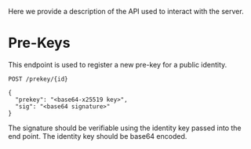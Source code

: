 Here we provide a description of the API used to interact with the server.

# Pre-Keys

This endpoint is used to register a new pre-key for a public identity.

`POST /prekey/{id}`

```
{
  "prekey": "<base64-x25519 key>",
  "sig": "<base64 signature>"
}
```

The signature should be verifiable using the identity key passed into
the end point. The identity key should be base64 encoded.
